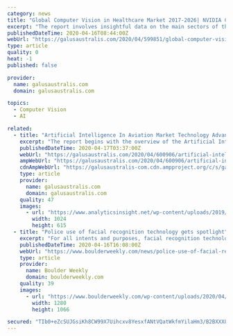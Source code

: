 ```yaml
---
category: news
title: "Global Computer Vision in Healthcare Market 2017-2026| NVIDIA Corporation, Microsoft, Intel Corporation, Xilinx Inc., IBM"
excerpt: "The report involves insightful data on the main sectors of the Global Computer Vision in Healthcare Market. The report has segmented market, by its types and applications. Each segment has analyzed completely on the basis of its production, consumption as well as revenue. Further, it is classified on the basis of geographical areas which ..."
publishedDateTime: 2020-04-16T08:44:00Z
webUrl: "https://galusaustralis.com/2020/04/599851/global-computer-vision-in-healthcare-market-2017-2026-nvidia-corporation-microsoft-intel-corporation-xilinx-inc-ibm/"
type: article
quality: 0
heat: -1
published: false

provider:
  name: galusaustralis.com
  domain: galusaustralis.com

topics:
  - Computer Vision
  - AI

related:
  - title: "Artificial Intelligence In Aviation Market Technology Advancement and Business Outlook 2020"
    excerpt: "The report begins with the overview of the Artificial Intelligence In Aviation Market and offers throughout development. It presents a comprehensive analysis of all the regional and major player segments that gives closer insights upon present market conditions and future market opportunities along with drivers, trending segments, consumer ..."
    publishedDateTime: 2020-04-17T03:37:00Z
    webUrl: "https://galusaustralis.com/2020/04/600906/artificial-intelligence-in-aviation-market-technology-advancement-and-business-outlook-2020/"
    ampWebUrl: "https://galusaustralis.com/2020/04/600906/artificial-intelligence-in-aviation-market-technology-advancement-and-business-outlook-2020/amp/"
    cdnAmpWebUrl: "https://galusaustralis-com.cdn.ampproject.org/c/s/galusaustralis.com/2020/04/600906/artificial-intelligence-in-aviation-market-technology-advancement-and-business-outlook-2020/amp/"
    type: article
    provider:
      name: galusaustralis.com
      domain: galusaustralis.com
    quality: 47
    images:
      - url: "https://www.analyticsinsight.net/wp-content/uploads/2019/05/AI-in-Aviation-1024x615.png"
        width: 1024
        height: 615
  - title: "Police use of facial recognition technology gets spotlight"
    excerpt: "For all intents and purposes, facial recognition technology for law enforcement agencies is in its beta stage. Now that doesn’t mean police departments haven’t begun to (problematically) implement it in some form — with mixed results, along with legitimate concerns about racial bias and privacy. But as law enforcement agencies across the ..."
    publishedDateTime: 2020-04-16T16:08:00Z
    webUrl: "https://www.boulderweekly.com/news/police-use-of-facial-recognition-technology-gets-spotlight/"
    type: article
    provider:
      name: Boulder Weekly
      domain: boulderweekly.com
    quality: 39
    images:
      - url: "https://www.boulderweekly.com/wp-content/uploads/2020/04/Face_Recognition_3252983.png"
        width: 1280
        height: 1066

secured: "TIb0+eZcSUJGsiKh8CW99X7Uihcxv8YesxfANtVQatWkfmYilaHm3/B2BXXX8awztRsiYrfuq4wH+ORUZNhHbquAKEET8rVH0aviIiFlse0e3Gf3QJc08L0vMhLbZFoMpImiMl2NY4qgOIAtziYMDSfBBRDckczeYWUemg9fLKqgATWpnjRNECOI+z1+cpIr68CaP0lqvBdAxcJtCo+EMRzjJX8xK7RC/ZR+dgG6HEw0Rg+opR0ZdfwSzF0qf0hi9qeC/YtoUuu2E8dkDXidyw6SdibpV9daH9RYZj5LoxGdADairEdxPZu+Tw1TNjbEDG3LSSw+X8sGK8Ei+Hjbxd97nBg0VRIkK8TqAhG5pmjWckVmkwQqV7oUK5x2VsO6ke5DoL4oiL8XsKI1rHcLqGnCCKARzCXBUMohbefkJq4F30u2GZlo+Pb/rBk4rRt2bZ5/9w7QC8N6S3LrJ/ExhREfZIED+TZ/cBl31Mris1c=;yRQVXbFktQLfyXXTt4+sKw=="
---
```


